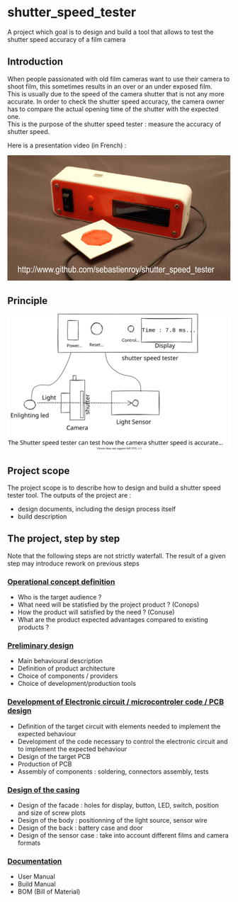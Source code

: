 # shutter_speed_tester

A project which goal is to design and build a tool that allows to test the shutter speed accuracy of a film camera

## Introduction

When people passionated with old film cameras want to use their camera to shoot film, this sometimes results in an over or an under exposed film.  
This is usually due to the speed of the camera shutter that is not any more accurate. In order to check the shutter speed accuracy, the camera owner has to compare the actual opening time of the shutter with the expected one.  
This is the purpose of the shutter speed tester : measure the accuracy of shutter speed. 

Here is a presentation video (in French) :  

[![Presentation video in french](images/sst.jpg)](https://youtu.be/lsWC2Jt2cCw)

## Principle

![Shutter speed tester principle schema](./design/images/principle.svg)

## Project scope

The project scope is to describe how to design and build a shutter speed tester tool.
The outputs of the project are :
- design documents, including the design process itself
- build description


## The project, step by step

Note that the following steps are not strictly waterfall. The result of a given step may introduce rework on previous steps

### [Operational concept definition](Development/01_OperationalConcepts/OperationalStories.md)
- Who is the target audience ?
- What need will be statisfied by the project product ? (Conops)
- How the product will satisfied by the need ? (Conuse)
- What are the product expected advantages compared to existing products ?

### [Preliminary design](Development/02_PreliminaryDesign/PreliminaryStories.md)
- Main behavioural description
- Definition of product architecture
- Choice of components / providers
- Choice of development/production tools

### [Development of Electronic circuit / microcontroler code / PCB design](Development/03_Development/DevelopmentStories.md)
- Definition of the target circuit with elements needed to implement the expected behaviour
- Development of the code necessary to control the electronic circuit and to implement the expected behaviour
- Design of the target PCB
- Production of PCB
- Assembly of components : soldering, connectors assembly, tests

### [Design of the casing](Development/04_Casing/CasingStories.md)
- Design of the facade : holes for display, button, LED, switch, position and size of screw plots
- Design of the body : positionning of the light source, sensor wire
- Design of the back : battery case and door
- Design of the sensor case : take into account different films and camera formats

### [Documentation](Development/05_Documentation/DocumentationStories.md)
- User Manual
- Build Manual
- BOM (Bill of Material)



